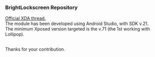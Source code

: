 <h3>BrightLockscreen Repository</h3>

<a href="http://forum.xda-developers.com/xposed/modules/xposed-bright-lockscreen-dark-overlay-t3198020">Official XDA thread.</a><br/>
The module has been developed using Android Studio, with SDK v.21.<br/>
The minimum Xposed version targeted is the v.71 (the 1st working with Lollipop).<br/><br/>

Thanks for your contribution.